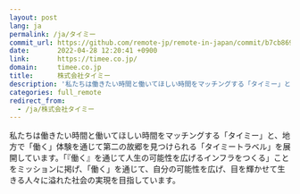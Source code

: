 ```yaml
---
layout: post
lang: ja
permalink: /ja/タイミー
commit_url: https://github.com/remote-jp/remote-in-japan/commit/b7cb8697433eb8616d0fe6f366b40c99521e04a2
date:       2022-04-28 12:20:41 +0900
link:       https://timee.co.jp/
domain:     timee.co.jp
title:      株式会社タイミー
description: '私たちは働きたい時間と働いてほしい時間をマッチングする「タイミー」と、地⽅で「働く」体験を通じて第⼆の故郷を⾒つけられる「タイミートラベル」を展開しています。「『働く』を通じて人生の可能性を広げるインフラをつくる」ことをミッションに掲げ、「働く」を通じて、自分の可能性を広げ、目を輝かせて生きる人々に溢れた社会の実現を目指しています。'
categories: full_remote
redirect_from:
  - /ja/株式会社タイミー
---
```


<p>私たちは働きたい時間と働いてほしい時間をマッチングする「タイミー」と、地⽅で「働く」体験を通じて第⼆の故郷を⾒つけられる「タイミートラベル」を展開しています。「『働く』を通じて人生の可能性を広げるインフラをつくる」ことをミッションに掲げ、「働く」を通じて、自分の可能性を広げ、目を輝かせて生きる人々に溢れた社会の実現を目指しています。</p>
